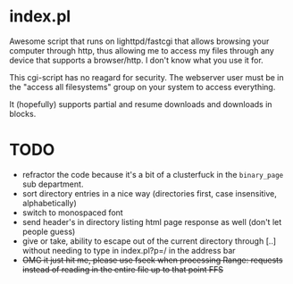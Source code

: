index.pl
========

Awesome script that runs on lighttpd/fastcgi that allows browsing your computer through http, thus allowing me to access my files through any device that supports a browser/http. I don't know what you use it for.

This cgi-script has no reagard for security. The webserver user must be in the "access all filesystems" group on your system to access everything.

It (hopefully) supports partial and resume downloads and downloads in blocks.

TODO
====

* refractor the code because it's a bit of a clusterfuck in the `binary_page` sub department.
* sort directory entries in a nice way (directories first, case insensitive, alphabetically)
* switch to monospaced font
* send header's in directory listing html page response as well (don't let people guess)
* give or take, ability to escape out of the current directory through [..] without needing to type in index.pl?p=/ in the address bar
* ~~OMG it just hit me, please use fseek when processing Range: requests instead of reading in the entire file up to that point FFS~~
